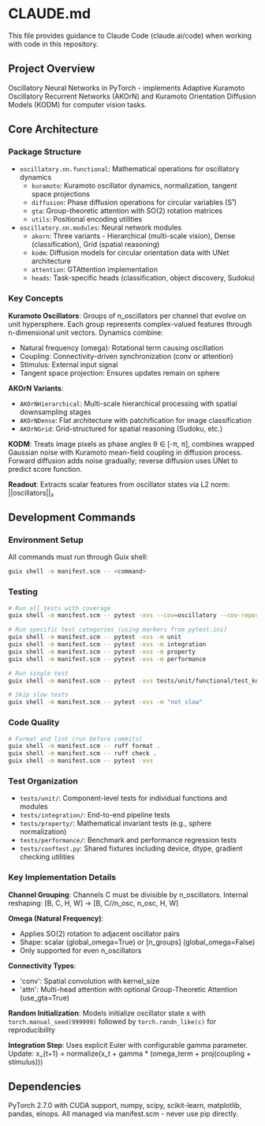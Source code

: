# CLAUDE.md

This file provides guidance to Claude Code (claude.ai/code) when working with code in this repository.

## Project Overview

Oscillatory Neural Networks in PyTorch - implements Adaptive Kuramoto Oscillatory Recurrent Networks (AKOrN) and Kuramoto Orientation Diffusion Models (KODM) for computer vision tasks.

## Core Architecture

### Package Structure
- `oscillatory.nn.functional`: Mathematical operations for oscillatory dynamics
  - `kuramoto`: Kuramoto oscillator dynamics, normalization, tangent space projections
  - `diffusion`: Phase diffusion operations for circular variables (S¹)
  - `gta`: Group-theoretic attention with SO(2) rotation matrices
  - `utils`: Positional encoding utilities
- `oscillatory.nn.modules`: Neural network modules
  - `akorn`: Three variants - Hierarchical (multi-scale vision), Dense (classification), Grid (spatial reasoning)
  - `kodm`: Diffusion models for circular orientation data with UNet architecture
  - `attention`: GTAttention implementation
  - `heads`: Task-specific heads (classification, object discovery, Sudoku)

### Key Concepts

**Kuramoto Oscillators**: Groups of n_oscillators per channel that evolve on unit hypersphere. Each group represents complex-valued features through n-dimensional unit vectors. Dynamics combine:
- Natural frequency (omega): Rotational term causing oscillation
- Coupling: Connectivity-driven synchronization (conv or attention)
- Stimulus: External input signal
- Tangent space projection: Ensures updates remain on sphere

**AKOrN Variants**:
- `AKOrNHierarchical`: Multi-scale hierarchical processing with spatial downsampling stages
- `AKOrNDense`: Flat architecture with patchification for image classification
- `AKOrNGrid`: Grid-structured for spatial reasoning (Sudoku, etc.)

**KODM**: Treats image pixels as phase angles θ ∈ [-π, π], combines wrapped Gaussian noise with Kuramoto mean-field coupling in diffusion process. Forward diffusion adds noise gradually; reverse diffusion uses UNet to predict score function.

**Readout**: Extracts scalar features from oscillator states via L2 norm: ||oscillators||₂

## Development Commands

### Environment Setup
All commands must run through Guix shell:
```bash
guix shell -m manifest.scm -- <command>
```

### Testing
```bash
# Run all tests with coverage
guix shell -m manifest.scm -- pytest -xvs --cov=oscillatory --cov-report=term-missing

# Run specific test categories (using markers from pytest.ini)
guix shell -m manifest.scm -- pytest -xvs -m unit
guix shell -m manifest.scm -- pytest -xvs -m integration
guix shell -m manifest.scm -- pytest -xvs -m property
guix shell -m manifest.scm -- pytest -xvs -m performance

# Run single test
guix shell -m manifest.scm -- pytest -xvs tests/unit/functional/test_kuramoto.py::test_normalize_oscillators2d

# Skip slow tests
guix shell -m manifest.scm -- pytest -xvs -m "not slow"
```

### Code Quality
```bash
# Format and lint (run before commits)
guix shell -m manifest.scm -- ruff format .
guix shell -m manifest.scm -- ruff check .
guix shell -m manifest.scm -- pytest -xvs
```

### Test Organization
- `tests/unit/`: Component-level tests for individual functions and modules
- `tests/integration/`: End-to-end pipeline tests
- `tests/property/`: Mathematical invariant tests (e.g., sphere normalization)
- `tests/performance/`: Benchmark and performance regression tests
- `tests/conftest.py`: Shared fixtures including device, dtype, gradient checking utilities

### Key Implementation Details

**Channel Grouping**: Channels C must be divisible by n_oscillators. Internal reshaping: [B, C, H, W] → [B, C//n_osc, n_osc, H, W]

**Omega (Natural Frequency)**:
- Applies SO(2) rotation to adjacent oscillator pairs
- Shape: scalar (global_omega=True) or [n_groups] (global_omega=False)
- Only supported for even n_oscillators

**Connectivity Types**:
- 'conv': Spatial convolution with kernel_size
- 'attn': Multi-head attention with optional Group-Theoretic Attention (use_gta=True)

**Random Initialization**: Models initialize oscillator state x with `torch.manual_seed(999999)` followed by `torch.randn_like(c)` for reproducibility

**Integration Step**: Uses explicit Euler with configurable gamma parameter. Update: x_{t+1} = normalize(x_t + gamma * (omega_term + proj(coupling + stimulus)))

## Dependencies

PyTorch 2.7.0 with CUDA support, numpy, scipy, scikit-learn, matplotlib, pandas, einops. All managed via manifest.scm - never use pip directly.
